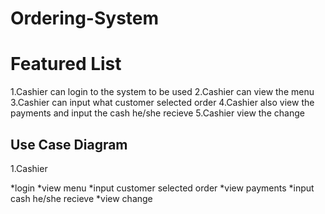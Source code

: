 # Ordering-System
 
# Featured List
1.Cashier can login to the system to be used
2.Cashier can view the menu
3.Cashier can input what customer selected order
4.Cashier also view the payments and input the cash he/she recieve
5.Cashier view the change

## Use Case Diagram
 1.Cashier
 
 *login
 *view menu
 *input customer selected order
 *view payments
 *input cash he/she recieve
 *view change

